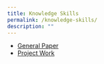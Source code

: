 ```yaml
---
title: Knowledge Skills
permalink: /knowledge-skills/
description: ""
---
```


<ul>
	<li><a href="/jpjc-experience/curriculum/knowledge-skills/general-paper/">General Paper</a></li>
	<li><a href="/jpjc-experience/curriculum/knowledge-skills/project-work/">Project Work</a></li></ul>